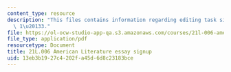 ```yaml
---
content_type: resource
description: "This files contains information regarding editing task signup for essays\
  \ 1\u20133."
file: https://ol-ocw-studio-app-qa.s3.amazonaws.com/courses/21l-006-american-literature-spring-2013/13eb3b1927c4202fa45d6d8c23183bce_MIT21L_006S13_essaysignup.pdf
file_type: application/pdf
resourcetype: Document
title: 21L.006 American Literature essay signup
uid: 13eb3b19-27c4-202f-a45d-6d8c23183bce
---
```

